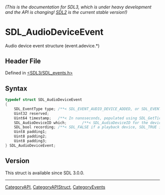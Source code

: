 ###### (This is the documentation for SDL3, which is under heavy development and the API is changing! [SDL2](https://wiki.libsdl.org/SDL2/) is the current stable version!)
# SDL_AudioDeviceEvent

Audio device event structure (event.adevice.*)

## Header File

Defined in [<SDL3/SDL_events.h>](https://github.com/libsdl-org/SDL/blob/main/include/SDL3/SDL_events.h)

## Syntax

```c
typedef struct SDL_AudioDeviceEvent
{
    SDL_EventType type; /**< SDL_EVENT_AUDIO_DEVICE_ADDED, or SDL_EVENT_AUDIO_DEVICE_REMOVED, or SDL_EVENT_AUDIO_DEVICE_FORMAT_CHANGED */
    Uint32 reserved;
    Uint64 timestamp;   /**< In nanoseconds, populated using SDL_GetTicksNS() */
    SDL_AudioDeviceID which;       /**< SDL_AudioDeviceID for the device being added or removed or changing */
    SDL_bool recording; /**< SDL_FALSE if a playback device, SDL_TRUE if a recording device. */
    Uint8 padding1;
    Uint8 padding2;
    Uint8 padding3;
} SDL_AudioDeviceEvent;
```

## Version

This struct is available since SDL 3.0.0.

----
[CategoryAPI](CategoryAPI), [CategoryAPIStruct](CategoryAPIStruct), [CategoryEvents](CategoryEvents)


